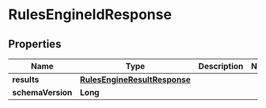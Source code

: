 

# RulesEngineIdResponse


## Properties

| Name | Type | Description | Notes |
|------------ | ------------- | ------------- | -------------|
|**results** | [**RulesEngineResultResponse**](RulesEngineResultResponse.md) |  |  |
|**schemaVersion** | **Long** |  |  |



